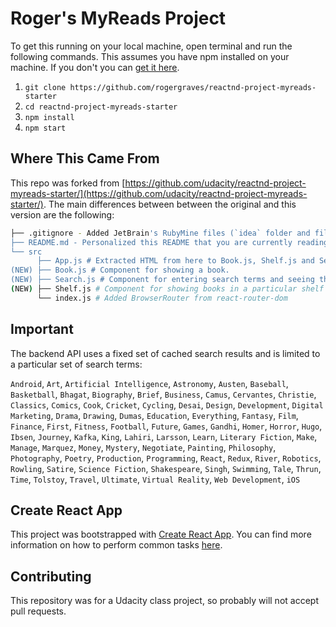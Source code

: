 # Roger's MyReads Project

To get this running on your local machine, open terminal and run the following commands. This assumes you have 
npm installed on your machine. If you don't you can [get it here](https://www.npmjs.com/get-npm).

1. `git clone https://github.com/rogergraves/reactnd-project-myreads-starter`
2. `cd reactnd-project-myreads-starter`
3. `npm install`
4. `npm start`

## Where This Came From
This repo was forked from [https://github.com/udacity/reactnd-project-myreads-starter/](https://github.com/udacity/reactnd-project-myreads-starter/).
The main differences between between the original and this version are the following: 
```bash
├── .gitignore - Added JetBrain's RubyMine files (`idea` folder and files) 
├── README.md - Personalized this README that you are currently reading.
└── src
      ├── App.js # Extracted HTML from here to Book.js, Shelf.js and Search.js. Added router and BooksAPI functionality.
(NEW) ├── Book.js # Component for showing a book. 
(NEW) ├── Search.js # Component for entering search terms and seeing the books returned from the BookAPI's search. 
(NEW) ├── Shelf.js # Component for showing books in a particular shelf ('Currently Reading', 'Want to Read' or 'Read'). 
      └── index.js # Added BrowserRouter from react-router-dom
```

## Important
The backend API uses a fixed set of cached search results and is limited to a particular set of search terms:

`Android`, `Art`, `Artificial Intelligence`, `Astronomy`, `Austen`, `Baseball`, `Basketball`, `Bhagat`, `Biography`, `Brief`, `Business`, `Camus`, `Cervantes`, `Christie`, `Classics`, `Comics`, `Cook`, `Cricket`, `Cycling`, `Desai`, `Design`, `Development`, `Digital Marketing`, `Drama`, `Drawing`, `Dumas`, `Education`, `Everything`, `Fantasy`, `Film`, `Finance`, `First`, `Fitness`, `Football`, `Future`, `Games`, `Gandhi`, `Homer`, `Horror`, `Hugo`, `Ibsen`, `Journey`, `Kafka`, `King`, `Lahiri`, `Larsson`, `Learn`, `Literary Fiction`, `Make`, `Manage`, `Marquez`, `Money`, `Mystery`, `Negotiate`, `Painting`, `Philosophy`, `Photography`, `Poetry`, `Production`, `Programming`, `React`, `Redux`, `River`, `Robotics`, `Rowling`, `Satire`, `Science Fiction`, `Shakespeare`, `Singh`, `Swimming`, `Tale`, `Thrun`, `Time`, `Tolstoy`, `Travel`, `Ultimate`, `Virtual Reality`, `Web Development`, `iOS`


## Create React App
This project was bootstrapped with [Create React App](https://github.com/facebookincubator/create-react-app). You can find more information on how to perform common tasks [here](https://github.com/facebookincubator/create-react-app/blob/master/packages/react-scripts/template/README.md).

## Contributing
This repository was for a Udacity class project, so probably will not accept pull requests.
